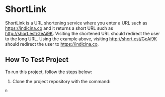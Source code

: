 # ShortLink

ShortLink is a URL shortening service where you enter a URL such as https://indicina.co and it
returns a short URL such as http://short.est/GeAi9K. Visiting the shortened URL should redirect
the user to the long URL. Using the example above, visiting http://short.est/GeAi9K should
redirect the user to https://indicina.co.

## How To Test Project

To run this project, follow the steps below:

1. Clone the project repository with the command:


```
n
```